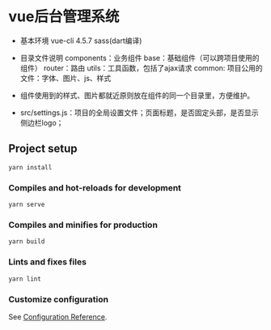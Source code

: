 # vue后台管理系统
- 基本环境
  vue-cli 4.5.7 sass(dart编译) 

- 目录文件说明
components：业务组件
base：基础组件（可以跨项目使用的组件）
router：路由
utils：工具函数，包括了ajax请求
common: 项目公用的文件：字体、图片、js、样式
- 组件使用到的样式、图片都就近原则放在组件的同一个目录里，方便维护。
- src/settings.js：项目的全局设置文件；页面标题，是否固定头部，是否显示侧边栏logo；

## Project setup
```
yarn install
```

### Compiles and hot-reloads for development
```
yarn serve
```

### Compiles and minifies for production
```
yarn build
```

### Lints and fixes files
```
yarn lint
```

### Customize configuration
See [Configuration Reference](https://cli.vuejs.org/config/).
